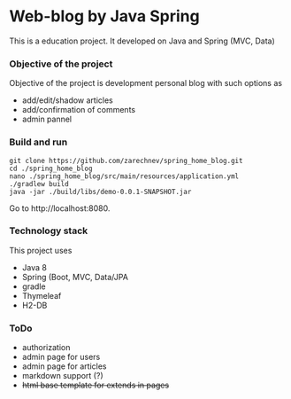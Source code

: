 # Web-blog by Java Spring
This is a education project. It developed on Java and Spring (MVC, Data) 

### Objective of the project 
Objective of the project is development personal blog with such options
as
- add/edit/shadow articles  
- add/confirmation of comments
- admin pannel

### Build and run 
```
git clone https://github.com/zarechnev/spring_home_blog.git
cd ./spring_home_blog
nano ./spring_home_blog/src/main/resources/application.yml
./gradlew build
java -jar ./build/libs/demo-0.0.1-SNAPSHOT.jar
```

Go to http://localhost:8080. 

### Technology stack
This project uses
- Java 8
- Spring (Boot, MVC, Data/JPA
- gradle
- Thymeleaf
- H2-DB

### ToDo
- authorization
- admin page for users
- admin page for articles
- markdown support (?)
- ~~html base template for extends in pages~~
